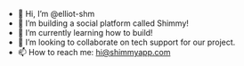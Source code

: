- 👋 Hi, I’m @elliot-shm
- 👀 I’m building a social platform called Shimmy!
- 🌱 I’m currently learning how to build!
- 💞️ I’m looking to collaborate on tech support for our project.
- 📫 How to reach me: hi@shimmyapp.com

<!---
elliot-shm/elliot-shm is a ✨ special ✨ repository because its `README.md` (this file) appears on your GitHub profile.
You can click the Preview link to take a look at your changes.
--->

